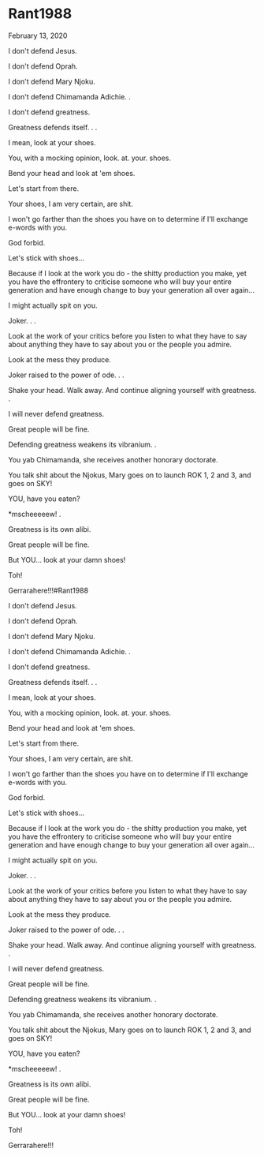 # Rant1988


February 13, 2020

I don't defend Jesus. 

I don't defend Oprah.

I don't defend Mary Njoku.

I don't defend Chimamanda Adichie.
.

I don't defend greatness.

Greatness defends itself.
.
.

I mean, look at your shoes.

You, with a mocking opinion, look. at. your. shoes.

Bend your head and look at 'em shoes.

Let's start from there.

Your shoes, I am very certain, are shit.

I won't go farther than the shoes you have on to determine if I'll exchange e-words with you.

God forbid.

Let's stick with shoes...

Because if I look at the work you do - the shitty production you make, yet you have the effrontery to criticise someone who will buy your entire generation and have enough change to buy your generation all over again...

I might actually spit on you.

Joker.
.
.

Look at the work of your critics before you listen to what they have to say about anything they have to say about you or the people you admire.

Look at the mess they produce.

Joker raised to the power of ode.
.
.

Shake your head. Walk away. And continue aligning yourself with greatness.
.

I will never defend greatness.

Great people will be fine.

Defending greatness weakens its vibranium.
.

You yab Chimamanda, she receives another honorary doctorate.

You talk shit about the Njokus, Mary goes on to launch ROK 1, 2 and 3, and goes on SKY!

YOU, have you eaten?

*mscheeeeew!
.

Greatness is its own alibi.

Great people will be fine.

But YOU... look at your damn shoes!

Toh!

Gerrarahere!!!#Rant1988

I don't defend Jesus. 

I don't defend Oprah.

I don't defend Mary Njoku.

I don't defend Chimamanda Adichie.
.

I don't defend greatness.

Greatness defends itself.
.
.

I mean, look at your shoes.

You, with a mocking opinion, look. at. your. shoes.

Bend your head and look at 'em shoes.

Let's start from there.

Your shoes, I am very certain, are shit.

I won't go farther than the shoes you have on to determine if I'll exchange e-words with you.

God forbid.

Let's stick with shoes...

Because if I look at the work you do - the shitty production you make, yet you have the effrontery to criticise someone who will buy your entire generation and have enough change to buy your generation all over again...

I might actually spit on you.

Joker.
.
.

Look at the work of your critics before you listen to what they have to say about anything they have to say about you or the people you admire.

Look at the mess they produce.

Joker raised to the power of ode.
.
.

Shake your head. Walk away. And continue aligning yourself with greatness.
.

I will never defend greatness.

Great people will be fine.

Defending greatness weakens its vibranium.
.

You yab Chimamanda, she receives another honorary doctorate.

You talk shit about the Njokus, Mary goes on to launch ROK 1, 2 and 3, and goes on SKY!

YOU, have you eaten?

*mscheeeeew!
.

Greatness is its own alibi.

Great people will be fine.

But YOU... look at your damn shoes!

Toh!

Gerrarahere!!!